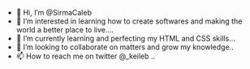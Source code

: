 - 👋 Hi, I’m @SirmaCaleb
- 👀 I’m interested in learning how to create softwares and making the world a better place to live....
- 🌱 I’m currently learning and perfecting my HTML and CSS skills...
- 💞️ I’m looking to collaborate on matters and grow my knowledge..
- 📫 How to reach me  on twitter @_keileb ..

<!---
SirmaCaleb/SirmaCaleb is a ✨ special ✨ repository because its `README.md` (this file) appears on your GitHub profile.
You can click the Preview link to take a look at your changes.
--->

